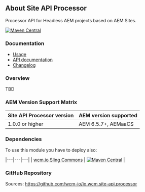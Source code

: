## About Site API Processor

Processor API for Headless AEM projects based on AEM Sites.

[![Maven Central](https://img.shields.io/maven-central/v/io.wcm/io.wcm.site-api.processor)](https://repo1.maven.org/maven2/io/wcm/io.wcm.site-api.processor/)


### Documentation

* [Usage][usage]
* [API documentation][apidocs]
* [Changelog][changelog]


### Overview

TBD


### AEM Version Support Matrix

|Site API Processor version |AEM version supported
|---------------------------|----------------------
|1.0.0 or higher            |AEM 6.5.7+, AEMaaCS


### Dependencies

To use this module you have to deploy also:

|---|---|---|
| [wcm.io Sling Commons](https://repo1.maven.org/maven2/io/wcm/io.wcm.sling.commons/) | [![Maven Central](https://img.shields.io/maven-central/v/io.wcm/io.wcm.sling.commons)](https://repo1.maven.org/maven2/io/wcm/io.wcm.sling.commons/) |


### GitHub Repository

Sources: https://github.com/wcm-io/io.wcm.site-api.processor


[usage]: usage.html
[apidocs]: apidocs/
[changelog]: changes-report.html
